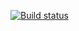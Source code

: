 [![Build status](https://ci.appveyor.com/api/projects/status/3qpto6p246wf15ty?svg=true)](https://ci.appveyor.com/project/OlgaN/appveyor-h3fm0)
